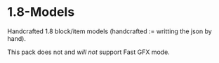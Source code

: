 1.8-Models
==========

Handcrafted 1.8 block/item models (handcrafted := writting the json by hand).

This pack does not and *will not* support Fast GFX mode.
